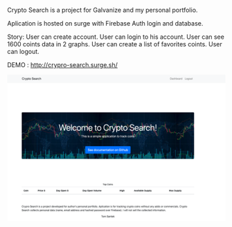 Crypto Search is a project for Galvanize and my personal portfolio.  

Aplication is hosted on surge with Firebase Auth login and database.

Story: 
User can create account. 
User can login to his account. 
User can see 1600 coints data in 2 graphs. 
User can create a list of favorites coints.
User can logout.

DEMO : http://crypro-search.surge.sh/

![Crypto Search](https://github.com/tsantek/CryptoSearch/blob/master/cryptoSearch.png)


